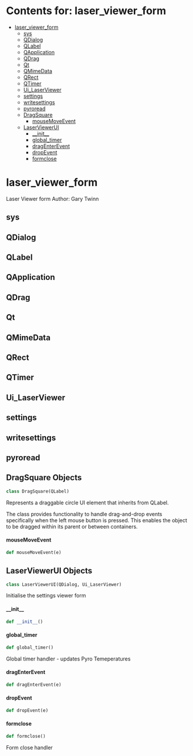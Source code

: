 # Contents for: laser_viewer_form

* [laser\_viewer\_form](#laser_viewer_form)
  * [sys](#laser_viewer_form.sys)
  * [QDialog](#laser_viewer_form.QDialog)
  * [QLabel](#laser_viewer_form.QLabel)
  * [QApplication](#laser_viewer_form.QApplication)
  * [QDrag](#laser_viewer_form.QDrag)
  * [Qt](#laser_viewer_form.Qt)
  * [QMimeData](#laser_viewer_form.QMimeData)
  * [QRect](#laser_viewer_form.QRect)
  * [QTimer](#laser_viewer_form.QTimer)
  * [Ui\_LaserViewer](#laser_viewer_form.Ui_LaserViewer)
  * [settings](#laser_viewer_form.settings)
  * [writesettings](#laser_viewer_form.writesettings)
  * [pyroread](#laser_viewer_form.pyroread)
  * [DragSquare](#laser_viewer_form.DragSquare)
    * [mouseMoveEvent](#laser_viewer_form.DragSquare.mouseMoveEvent)
  * [LaserViewerUI](#laser_viewer_form.LaserViewerUI)
    * [\_\_init\_\_](#laser_viewer_form.LaserViewerUI.__init__)
    * [global\_timer](#laser_viewer_form.LaserViewerUI.global_timer)
    * [dragEnterEvent](#laser_viewer_form.LaserViewerUI.dragEnterEvent)
    * [dropEvent](#laser_viewer_form.LaserViewerUI.dropEvent)
    * [formclose](#laser_viewer_form.LaserViewerUI.formclose)

<a id="laser_viewer_form"></a>

# laser\_viewer\_form

Laser Viewer form
Author: Gary Twinn

<a id="laser_viewer_form.sys"></a>

## sys

<a id="laser_viewer_form.QDialog"></a>

## QDialog

<a id="laser_viewer_form.QLabel"></a>

## QLabel

<a id="laser_viewer_form.QApplication"></a>

## QApplication

<a id="laser_viewer_form.QDrag"></a>

## QDrag

<a id="laser_viewer_form.Qt"></a>

## Qt

<a id="laser_viewer_form.QMimeData"></a>

## QMimeData

<a id="laser_viewer_form.QRect"></a>

## QRect

<a id="laser_viewer_form.QTimer"></a>

## QTimer

<a id="laser_viewer_form.Ui_LaserViewer"></a>

## Ui\_LaserViewer

<a id="laser_viewer_form.settings"></a>

## settings

<a id="laser_viewer_form.writesettings"></a>

## writesettings

<a id="laser_viewer_form.pyroread"></a>

## pyroread

<a id="laser_viewer_form.DragSquare"></a>

## DragSquare Objects

```python
class DragSquare(QLabel)
```

Represents a draggable circle UI element that inherits from QLabel.

The class provides functionality to handle drag-and-drop events
specifically when the left mouse button is pressed. This enables the
object to be dragged within its parent or between containers.

<a id="laser_viewer_form.DragSquare.mouseMoveEvent"></a>

#### mouseMoveEvent

```python
def mouseMoveEvent(e)
```

<a id="laser_viewer_form.LaserViewerUI"></a>

## LaserViewerUI Objects

```python
class LaserViewerUI(QDialog, Ui_LaserViewer)
```

Initialise the settings viewer form

<a id="laser_viewer_form.LaserViewerUI.__init__"></a>

#### \_\_init\_\_

```python
def __init__()
```

<a id="laser_viewer_form.LaserViewerUI.global_timer"></a>

#### global\_timer

```python
def global_timer()
```

Global timer handler - updates Pyro Temeperatures

<a id="laser_viewer_form.LaserViewerUI.dragEnterEvent"></a>

#### dragEnterEvent

```python
def dragEnterEvent(e)
```

<a id="laser_viewer_form.LaserViewerUI.dropEvent"></a>

#### dropEvent

```python
def dropEvent(e)
```

<a id="laser_viewer_form.LaserViewerUI.formclose"></a>

#### formclose

```python
def formclose()
```

Form close handler

